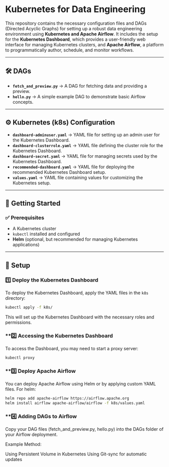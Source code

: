 # Kubernetes for Data Engineering

This repository contains the necessary configuration files and DAGs (Directed Acyclic Graphs) for setting up a robust data engineering environment using **Kubernetes and Apache Airflow**. It includes the setup for the **Kubernetes Dashboard**, which provides a user-friendly web interface for managing Kubernetes clusters, and **Apache Airflow**, a platform to programmatically author, schedule, and monitor workflows.

---


## **🛠 DAGs**
- **`fetch_and_preview.py`** → A DAG for fetching data and providing a preview.
- **`hello.py`** → A simple example DAG to demonstrate basic Airflow concepts.

---

## **⚙️ Kubernetes (k8s) Configuration**
- **`dashboard-adminuser.yaml`** → YAML file for setting up an admin user for the Kubernetes Dashboard.
- **`dashboard-clusterrole.yaml`** → YAML file defining the cluster role for the Kubernetes Dashboard.
- **`dashboard-secret.yaml`** → YAML file for managing secrets used by the Kubernetes Dashboard.
- **`recommended-dashboard.yaml`** → YAML file for deploying the recommended Kubernetes Dashboard setup.
- **`values.yaml`** → YAML file containing values for customizing the Kubernetes setup.

---

## **🚀 Getting Started**
### **✅ Prerequisites**
- A Kubernetes cluster
- `kubectl` installed and configured
- **Helm** (optional, but recommended for managing Kubernetes applications)

---

## **🔧 Setup**
### **1️⃣ Deploy the Kubernetes Dashboard**
To deploy the Kubernetes Dashboard, apply the YAML files in the `k8s` directory:

```sh
kubectl apply -f k8s/
```
This will set up the Kubernetes Dashboard with the necessary roles and permissions.

###  **2️⃣ Accessing the Kubernetes Dashboard
To access the Dashboard, you may need to start a proxy server:
```sh
kubectl proxy
```

###  **3️⃣ Deploy Apache Airflow
You can deploy Apache Airflow using Helm or by applying custom YAML files.
For helm:
```sh
helm repo add apache-airflow https://airflow.apache.org
helm install airflow apache-airflow/airflow -f k8s/values.yaml
```

###  **4️⃣ Adding DAGs to Airflow
Copy your DAG files (fetch_and_preview.py, hello.py) into the DAGs folder of your Airflow deployment.

Example Method:

Using Persistent Volume in Kubernetes
Using Git-sync for automatic updates

